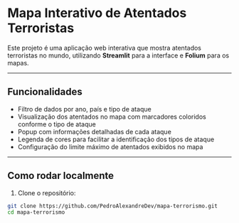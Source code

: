 # Mapa Interativo de Atentados Terroristas

Este projeto é uma aplicação web interativa que mostra atentados terroristas no mundo, utilizando **Streamlit** para a interface e **Folium** para os mapas.

---

## Funcionalidades

- Filtro de dados por ano, país e tipo de ataque
- Visualização dos atentados no mapa com marcadores coloridos conforme o tipo de ataque
- Popup com informações detalhadas de cada ataque
- Legenda de cores para facilitar a identificação dos tipos de ataque
- Configuração do limite máximo de atentados exibidos no mapa

---

## Como rodar localmente

1. Clone o repositório:

```bash
git clone https://github.com/PedroAlexandreDev/mapa-terrorismo.git
cd mapa-terrorismo
